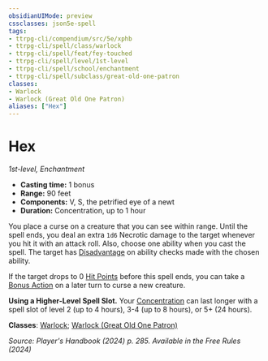 ```yaml
---
obsidianUIMode: preview
cssclasses: json5e-spell
tags:
- ttrpg-cli/compendium/src/5e/xphb
- ttrpg-cli/spell/class/warlock
- ttrpg-cli/spell/feat/fey-touched
- ttrpg-cli/spell/level/1st-level
- ttrpg-cli/spell/school/enchantment
- ttrpg-cli/spell/subclass/great-old-one-patron
classes:
- Warlock
- Warlock (Great Old One Patron)
aliases: ["Hex"]
---
```

# Hex
*1st-level, Enchantment*  


- **Casting time:** 1 bonus
- **Range:** 90 feet
- **Components:** V, S, the petrified eye of a newt
- **Duration:** Concentration, up to 1 hour

You place a curse on a creature that you can see within range. Until the spell ends, you deal an extra `1d6` Necrotic damage to the target whenever you hit it with an attack roll. Also, choose one ability when you cast the spell. The target has [Disadvantage](3-Mechanics/CLI/rules/variant-rules/disadvantage-xphb.md) on ability checks made with the chosen ability.

If the target drops to 0 [Hit Points](3-Mechanics/CLI/rules/variant-rules/hit-points-xphb.md) before this spell ends, you can take a [Bonus Action](3-Mechanics/CLI/rules/variant-rules/bonus-action-xphb.md) on a later turn to curse a new creature.

**Using a Higher-Level Spell Slot.** Your [Concentration](3-Mechanics/CLI/rules/conditions.md#Concentration) can last longer with a spell slot of level 2 (up to 4 hours), 3-4 (up to 8 hours), or 5+ (24 hours).

**Classes**: [Warlock](list-spells-classes-warlock); [Warlock (Great Old One Patron)](list-spells-classes-warlock-xphb-great-old-one-patron-xphb)

*Source: Player's Handbook (2024) p. 285. Available in the Free Rules (2024)*